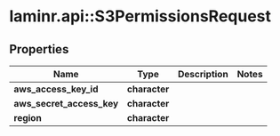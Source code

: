 # laminr.api::S3PermissionsRequest


## Properties
Name | Type | Description | Notes
------------ | ------------- | ------------- | -------------
**aws_access_key_id** | **character** |  | 
**aws_secret_access_key** | **character** |  | 
**region** | **character** |  | 


